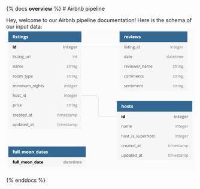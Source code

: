 {% docs __overview__ %} # Airbnb pipeline

Hey, welcome to our Airbnb pipeline documentation!
Here is the schema of our input data:
![input schema](assests/input_schema.png)

{% enddocs %}